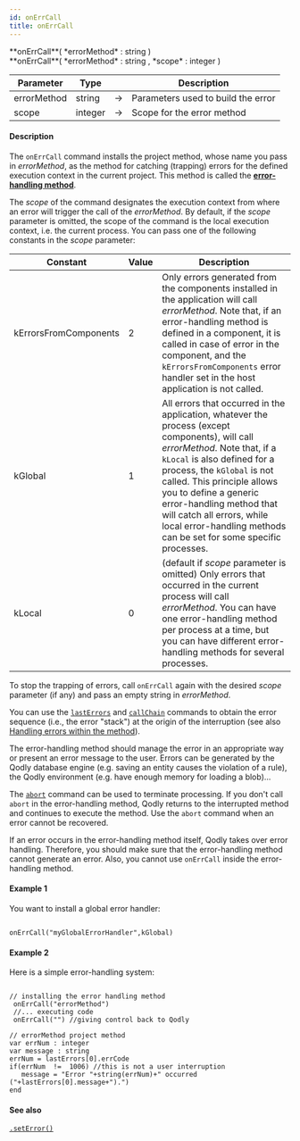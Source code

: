 ```yaml
---
id: onErrCall
title: onErrCall
---
```


<!-- REF #_command_.onErrCall.Syntax -->**onErrCall**( *errorMethod* : string )<br/>**onErrCall**( *errorMethod* : string , *scope* : integer )<!-- END REF -->


<!-- REF #_command_.onErrCall.Params -->

|Parameter|Type||Description|
|---------|--- |:---:|------|
|errorMethod|string|&#8594;|Parameters used to build the error|
|scope |integer|&#8594;|Scope for the error method|
<!-- END REF -->


#### Description

The `onErrCall` command <!-- REF #_command_.onErrCall.Summary -->installs the project method, whose name you pass in *errorMethod*, as the method for catching (trapping) errors for the defined execution context in the current project<!-- END REF -->. This method is called the [**error-handling method**](../basics/lang-errors.md#installing-an-error-handling-method).

The *scope* of the command designates the execution context from where an error will trigger the call of the *errorMethod*. By default, if the *scope* parameter is omitted, the scope of the command is the local execution context, i.e. the current process. You can pass one of the following constants in the *scope* parameter:

|Constant|Value|Description|
|---|----|---|
|kErrorsFromComponents|2|Only errors generated from the components installed in the application will call *errorMethod*. Note that, if an error-handling method is defined in a component, it is called in case of error in the component, and the `kErrorsFromComponents` error handler set in the host application is not called.|
|kGlobal|1 |All errors that occurred in the application, whatever the process (except components), will call *errorMethod*. Note that, if a `kLocal` is also defined for a process, the `kGlobal` is not called. This principle allows you to define a generic error-handling method that will catch all errors, while local error-handling methods can be set for some specific processes. |
|kLocal|0|(default if *scope* parameter is omitted) Only errors that occurred in the current process will call *errorMethod*. You can have one error-handling method per process at a time, but you can have different error-handling methods for several processes.|

To stop the trapping of errors, call `onErrCall` again with the desired *scope* parameter (if any) and pass an empty string in *errorMethod*.

You can use the [`lastErrors`](lastErrors.md) and [`callChain`](callChain.md) commands to obtain the error sequence (i.e., the error "stack") at the origin of the interruption (see also [Handling errors within the method](../basics/lang-errors.md#handling-errors-within-the-method)).

The error-handling method should manage the error in an appropriate way or present an error message to the user. Errors can be generated by the Qodly database engine (e.g. saving an entity causes the violation of a rule), the Qodly environment (e.g. have enough memory for loading a blob)...

The [`abort`](abort.md) command can be used to terminate processing. If you don't call `abort` in the error-handling method, Qodly returns to the interrupted method and continues to execute the method. Use the `abort` command when an error cannot be recovered.

If an error occurs in the error-handling method itself, Qodly takes over error handling. Therefore, you should make sure that the error-handling method cannot generate an error. Also, you cannot use `onErrCall` inside the error-handling method.

#### Example 1

You want to install a global error handler:

```qs

onErrCall("myGlobalErrorHandler",kGlobal)

```

#### Example 2

Here is a simple error-handling system:

```qs

// installing the error handling method
 onErrCall("errorMethod")
 //... executing code
 onErrCall("") //giving control back to Qodly

```

```qs
// errorMethod project method  
var errNum : integer
var message : string
errNum = lastErrors[0].errCode
if(errNum  !=  1006) //this is not a user interruption
   message = "Error "+string(errNum)+" occurred ("+lastErrors[0].message+").")
end
```



#### See also

[`.setError()`](../WebFormClass.md#seterror)
